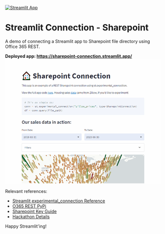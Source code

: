 [![Streamlit App](https://static.streamlit.io/badges/streamlit_badge_black_white.svg)](https://aaronarcade-connections.streamlit.app)

# Streamlit Connection - Sharepoint

A demo of connecting a Streamlit app to Sharepoint file directory using Office 365 REST.

**Deployed app: https://sharepoint-connection.streamlit.app/**
![](https://github.com/aaronarcade/streamlit-connections-hackathon/blob/main/streamlitconnection.gif)

Relevant references:

- [Streamlit experimental_connection Reference](https://docs.streamlit.io/library/api-reference/connections)
- [O365 REST PyPi](https://pypi.org/project/Office365-REST-Python-Client/)
- [Sharepoint Key Guide](https://learn.microsoft.com/en-us/sharepoint/dev/solution-guidance/security-apponly-azureacs)
- [Hackathon Details](https://discuss.streamlit.io/t/connections-hackathon/47574)

Happy Streamlit'ing!